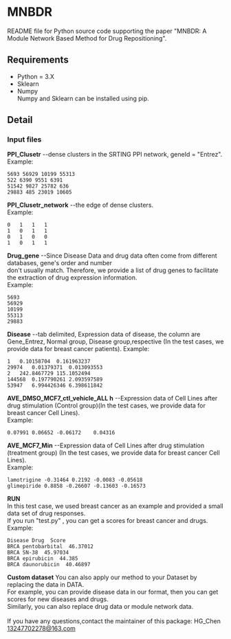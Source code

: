 # MNBDR
README file for Python source code supporting the paper "MNBDR: A Module Network Based Method for Drug Repositioning".
## Requirements
* Python = 3.X
* Sklearn 
* Numpy <br>
Numpy and Sklearn can be installed using pip.
## Detail
### Input files
__PPI_Clusetr__  --dense clusters in the SRTING PPI network, geneId = "Entrez". <br>
Example: 
```
5693 56929 10199 55313	 
522 6390 9551 6391 
51542 9827 25782 636 
29883 485 23019 10605
```
__PPI_Clusetr_network__  --the edge of dense clusters. <br>
Example: 
```
0	1	1	1
1	0	1	1
0	1	0	0
1	0	1	1
```
__Drug_gene__  --Since Disease Data and drug data often come from different databases, gene's order and number <br>
don't usually match. Therefore, we provide a list of drug genes to facilitate the extraction of drug expression information. <br>
Example: 
```
5693 
56929 
10199 
55313	 
29883 
```
__Disease__  --tab delimited, Expression data of disease, the column are Gene_Entrez, Normal group, Disease group,respective (In the test cases, we provide data for breast cancer patients). 
Example: 
```
1	0.10158704	0.161963237
29974	0.01379371	0.013093553
2	242.8467729	115.1052494
144568	0.197790261	2.093597589
53947	6.994426346	6.398611842
```
__AVE_DMSO_MCF7_ctl_vehicle_ALL h__  --Expression data of Cell Lines after drug stimulation (Control group)(In the test cases, we provide data for breast cancer Cell Lines). <br>
Example: 
```
0.07991	0.06652	-0.06172	0.04316	
```
__AVE_MCF7_Min__  --Expression data of Cell Lines after drug stimulation (treatment group) (In the test cases, we provide data for breast cancer Cell Lines). <br>
Example: 
```
lamotrigine -0.31464 0.2192 -0.0083 -0.05618
glimepiride 0.8858 -0.26607 -0.13603 -0.16573
```
__RUN__ <br> 
In this test case, we used breast cancer as an example and provided a small data set of drug responses. <br> 
If you run "test.py" , you can get a scores for breast cancer and drugs. <br> 
Example: 
```
Disease Drug  Score        
BRCA pentobarbital  46.37012        
BRCA SN-38  45.97034        
BRCA epirubicin  44.385        
BRCA daunorubicin  40.46897         
```
__Custom dataset__
You can also apply our method to your Dataset by replacing the data in DATA. <br> 
For example, you can provide disease data in our format, then you can get scores for new diseases and drugs.<br> 
Similarly, you can also replace drug data or module network data.<br> 
<br> If you have any questions,contact the maintainer of this package: HG_Chen 13247702278@163.com
